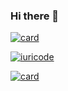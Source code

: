 ### Hi there 👋

[![card](https://github-readme-stats.vercel.app/api?username=pedrocorsini&theme=dark&show_icons=true)](https://github.com/iuricode/)

[![iuricode](https://github-readme-stats.vercel.app/api/top-langs/?username=pedrocorsini&hide=html&layout=compact=true&theme=dark)](https://github.com/iuricode/)

[![card](https://github-readme-stats.vercel.app/api/pin/?username=pedrocorsini&repo=corsinhabot&theme=dark)](https://github.com/iuricode/)

<!--
**pedrocorsini/pedrocorsini** is a ✨ _special_ ✨ repository because its `README.md` (this file) appears on your GitHub profile.

Here are some ideas to get you started:

- 🔭 I’m currently working on ...
- 🌱 I’m currently learning ...
- 👯 I’m looking to collaborate on ...
- 🤔 I’m looking for help with ...
- 💬 Ask me about ...
- 📫 How to reach me: ...
- 😄 Pronouns: ...
- ⚡ Fun fact: ...
-->
